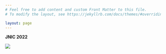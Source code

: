 ```yaml
---
# Feel free to add content and custom Front Matter to this file.
# To modify the layout, see https://jekyllrb.com/docs/themes/#overriding-theme-defaults

layout: page
---
```

__JNIC 2022__  

<img class="" src="{{ site.url }}/images/email2022.PNG">
